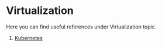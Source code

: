 # Virtualization

Here you can find useful references under Virtualization topic.

1. [Kubernetes](https://github.com/hqxsn/Awesome-Notes-From-Globe/tree/master/Projects/Virtualization/Kubernetes/Readme.md) 

    

